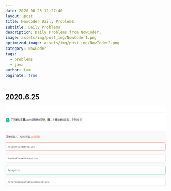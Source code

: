 ```yaml
---
date: 2020-06-25 12:27:40
layout: post
title: NowCoder Daily Problems
subtitle: Daily Problems
description: Daily Problems from NowCoder.
image: assets/img/post_img/NowCoder1.png
optimized_image: assets/img/post_img/NowCoder2.png
category: NowCoder
tags:
  - problems
  - java
author: Lam
paginate: true
---
```


## 2020.6.25
![image](https://github.com/Lam1109/lam1109.github.io/blob/master/assets/img/NowCoder_img/20200625/problem1.png)




